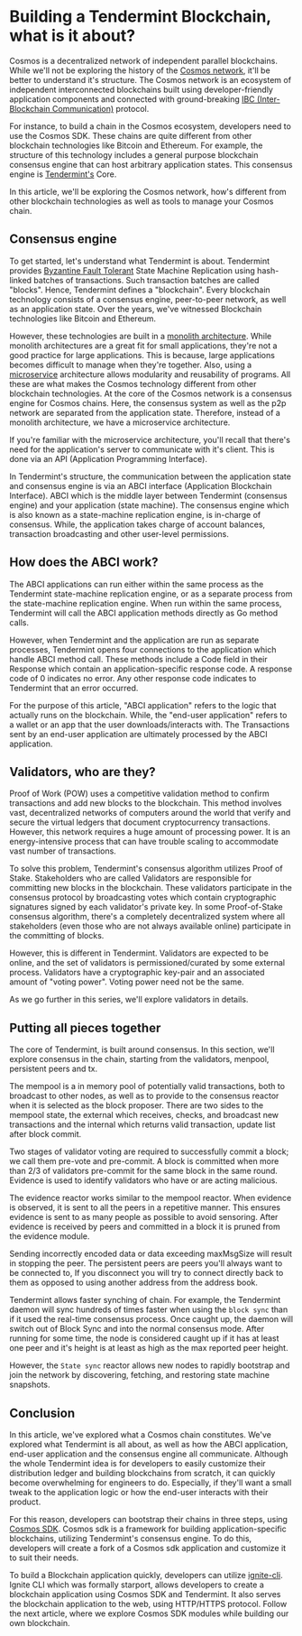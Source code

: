 # Building a Tendermint Blockchain, what is it about?

Cosmos is a decentralized network of independent parallel blockchains. While we'll not be exploring the history of the [Cosmos network](https://cosmos.network/), it'll be better to understand it's structure. The Cosmos network is an ecosystem of independent interconnected blockchains built using developer-friendly application components and connected with ground-breaking [IBC (Inter-Blockchain Communication)]() protocol.

For instance, to build a chain in the Cosmos ecosystem, developers need to use the Cosmos SDK. These chains are quite different from other blockchain technologies like Bitcoin and Ethereum. For example, the structure of this technology includes a general purpose blockchain consensus engine that can host arbitrary application states. This consensus engine is [Tendermint's]() Core.

In this article, we'll be exploring the Cosmos network, how's different from other blockchain technologies as well as tools to manage your Cosmos chain.

## Consensus engine

To get started, let's understand what Tendermint is about. Tendermint provides [Byzantine Fault Tolerant](https://docs.tendermint.com/master/introduction/what-is-tendermint.html) State Machine Replication using hash-linked batches of transactions. Such transaction batches are called "blocks". Hence, Tendermint defines a "blockchain".
Every blockchain technology consists of a consensus engine, peer-to-peer network, as well as an application state. Over the years, we've witnessed Blockchain technologies like Bitcoin and Ethereum. 

However, these technologies are built in a [monolith architecture](https://en.m.wikipedia.org/wiki/Monolithic_architecture). While monolith architectures are a great fit for small applications, they're not a good practice for large applications.
This is because, large applications becomes difficult to manage when they're together. Also, using a [microservice](https://en.m.wikipedia.org/wiki/Microservices) architecture allows modularity and reusability of programs. All these are what makes the Cosmos technology different from other blockchain technologies.
At the core of the Cosmos network is a consensus engine for Cosmos chains. Here, the consensus system as well as the p2p network are separated from the application state. Therefore, instead of a monolith architecture, we have a microservice architecture. 

If you're familiar with the microservice architecture, you'll recall that there's need for the application's server to communicate with it's client. This is done via an API (Application Programming Interface). 

In Tendermint's structure, the communication between the application state and consensus engine is via an ABCI interface (Application Blockchain Interface). ABCI which is the middle layer between Tendermint (consensus engine) and your application (state machine).
The consensus engine which is also known as a state-machine replication engine, is in-charge of consensus. While, the application takes charge of account balances, transaction broadcasting and other user-level permissions.

## How does the ABCI work?

The ABCI applications can run either within the same process as the Tendermint state-machine replication engine, or as a separate process from the state-machine replication engine. When run within the same process, Tendermint will call the ABCI application methods directly as Go method calls.

However, when Tendermint and the application are run as separate processes, Tendermint opens four connections to the application which handle ABCI method call. These methods include a Code field in their Response which contain an application-specific response code. A response code of 0 indicates no error. Any other response code indicates to Tendermint that an error occurred.

For the purpose of this article, "ABCI application" refers to the logic that actually runs on the blockchain. While, the "end-user application" refers to a wallet or an app that the user downloads/interacts with. The Transactions sent by an end-user application are ultimately processed by the ABCI application.

## Validators, who are they?
Proof of Work (POW) uses a competitive validation method to confirm transactions and add new blocks to the blockchain. This method involves vast, decentralized networks of computers around the world that verify and secure the virtual ledgers that document cryptocurrency transactions. However, this network requires a huge amount of processing power. It is an energy-intensive process that can have trouble scaling to accommodate vast number of transactions.

To solve this problem, Tendermint's consensus algorithm utilizes Proof of Stake. Stakeholders who are called Validators are responsible for committing new blocks in the blockchain. These validators participate in the consensus protocol by broadcasting votes which contain cryptographic signatures signed by each validator's private key. In some Proof-of-Stake consensus algorithm, there's a completely decentralized system where all stakeholders (even those who are not always available online) participate in the committing of blocks.

However, this is different in Tendermint. Validators are expected to be online, and the set of validators is permissioned/curated by some external process. Validators have a cryptographic key-pair and an associated amount of "voting power". Voting power need not be the same.

As we go further in this series, we'll explore validators in details.

## Putting all pieces together

The core of Tendermint, is built around consensus. In this section, we'll explore consensus in the chain, starting from the validators, menpool, persistent peers and tx.

The mempool is a in memory pool of potentially valid transactions, both to broadcast to other nodes, as well as to provide to the consensus reactor when it is selected as the block proposer. There are two sides to the mempool state, the external which receives, checks, and broadcast new transactions and the internal which returns valid transaction, update list after block commit.

Two stages of validator voting are required to successfully commit a block; we call them pre-vote and pre-commit. A block is committed when more than 2/3 of validators pre-commit for the same block in the same round. Evidence is used to identify validators who have or are acting malicious.

The evidence reactor works similar to the mempool reactor. When evidence is observed, it is sent to all the peers in a repetitive manner. This ensures evidence is sent to as many people as possible to avoid sensoring. After evidence is received by peers and committed in a block it is pruned from the evidence module.

Sending incorrectly encoded data or data exceeding maxMsgSize will result in stopping the peer. The persistent peers are peers you'll always want to be connected to, If you disconnect you will try to connect directly back to them as opposed to using another address from the address book.

Tendermint allows faster synching of chain. For example, the Tendermint daemon will sync hundreds of times faster when using the `block sync` than if it used the real-time consensus process. Once caught up, the daemon will switch out of Block Sync and into the normal consensus mode. After running for some time, the node is considered caught up if it has at least one peer and it's height is at least as high as the max reported peer height.

However, the `State sync` reactor allows new nodes to rapidly bootstrap and join the network by discovering, fetching, and restoring state machine snapshots. 


## Conclusion

In this article, we've explored what a Cosmos chain constitutes. We've explored what Tendermint is all about, as well as how the ABCI application, end-user application and the consensus engine all communicate.
Although the whole Tendermint idea is for developers to easily customize their distribution ledger and building blockchains from scratch, it can quickly become overwhelming for engineers to do. Especially, if they'll want a small tweak to the application logic or how the end-user interacts with their product.

For this reason, developers can bootstrap their chains in three steps, using [Cosmos SDK](https://v1.cosmos.network/sdk). Cosmos sdk is a framework for building application-specific blockchains, utilizing Tendermint's consensus engine. To do this, developers will create a fork of a Cosmos sdk application and customize it to suit their needs.

To build a Blockchain application quickly, developers can utilize [ignite-cli](https://github.com/ignite-hq/cli). Ignite CLI which was formally starport, allows developers to create a blockchain application using Cosmos SDK and Tendermint. It also serves the blockchain application to the web, using HTTP/HTTPS protocol. Follow the next article, where we explore Cosmos SDK modules while building our own blockchain.



